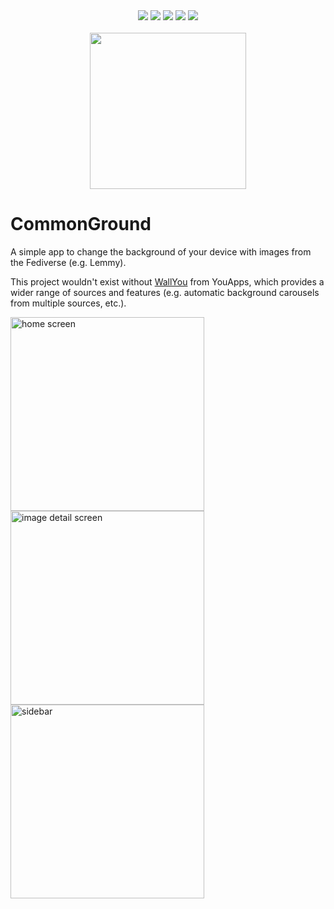 <div align="center">
  <img src="https://img.shields.io/badge/Kotlin-1.9.22-7F52FF?logo=kotlin" />
  <img src="https://img.shields.io/badge/Gradle-8.6-02303A?logo=gradle" />
  <img src="https://img.shields.io/badge/Android-24+-34A853?logo=android" />
  <img src="https://img.shields.io/badge/Jetpack_Compose-1.6.0-4285F4?logo=jetpackcompose" />
  <img src="https://img.shields.io/github/license/diegoberaldin/CommonGround" />
</div>

<br />

<div align="center">
  <img src="https://github.com/diegoberaldin/CommonGround/assets/2738294/434d6305-559e-4e05-a9f1-e3809ec5865e" width="250" height="auto" />
</div>

# CommonGround

A simple app to change the background of your device with images from the Fediverse (e.g. Lemmy).

This project wouldn't exist without [WallYou](https://github.com/you-apps/WallYou) from YouApps,
which provides a wider range of sources and features (e.g. automatic background carousels from
multiple sources, etc.).

<img src="https://github.com/diegoberaldin/CommonGround/assets/2738294/30734230-23b8-407e-829c-c96aa43105f6" alt="home screen" width="310" />
<img src="https://github.com/diegoberaldin/CommonGround/assets/2738294/95d15098-ba54-4a84-8720-ec4cebb9f267" alt="image detail screen" width="310" />
<img src="https://github.com/diegoberaldin/CommonGround/assets/2738294/77caa228-5b09-40e1-9ebf-fd42162cdced" alt="sidebar" width="310" />
